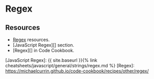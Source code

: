 # Regex


## Resources

- [Regex](https://michaelcurrin.github.io/dev-resources/resources/other/regex/) resources.
- [JavaScript Regex][] section.
- [Regex][] in Code Cookbook.

[JavaScript Regex]: {{ site.baseurl }}{% link cheatsheets/javascript/general/strings/regex.md %}
[Regex]: https://michaelcurrin.github.io/code-cookbook/recipes/other/regex/
